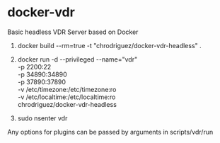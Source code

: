 docker-vdr
==========

Basic headless VDR Server based on Docker

1. docker build --rm=true -t "chrodriguez/docker-vdr-headless" .

2. docker run -d --privileged --name="vdr" \
	-p 2200:22 \
	-p 34890:34890  \
	-p 37890:37890  \
	-v /etc/timezone:/etc/timezone:ro \
	-v /etc/localtime:/etc/localtime:ro \
	chrodriguez/docker-vdr-headless

3. sudo nsenter vdr


Any options for plugins can be passed by arguments in scripts/vdr/run
